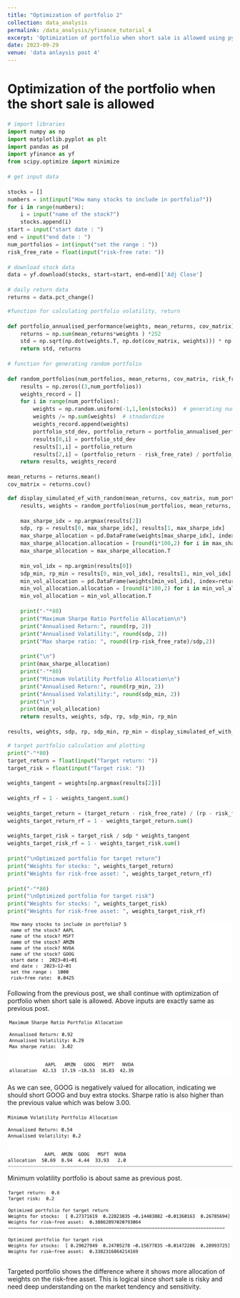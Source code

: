 ```yaml
---
title: "Optimization of portfolio 2"
collection: data_analysis
permalink: /data_analysis/yfinance_tutorial_4
excerpt: 'Optimization of portfolio when short sale is allowed using python. And aslo allocation of riksy assets and risk-free assets in the targeting portfolio'
date: 2023-09-29
venue: 'data anlaysis post 4'
---
```


# Optimization of the portfolio when the short sale is allowed

```python
# import libraries
import numpy as np
import matplotlib.pyplot as plt
import pandas as pd
import yfinance as yf
from scipy.optimize import minimize

# get input data

stocks = []
numbers = int(input("How many stocks to include in portfolio?"))
for i in range(numbers):
    i = input("name of the stock?")
    stocks.append(i)
start = input("start date : ")
end = input("end date : ")
num_portfolios = int(input("set the range : "))
risk_free_rate = float(input("risk-free rate: "))

# download stock data
data = yf.download(stocks, start=start, end=end)['Adj Close']

# daily return data
returns = data.pct_change()
```

```python
#function for calculating portfolio volatility, return

def portfolio_annualised_performance(weights, mean_returns, cov_matrix):
    returns = np.sum(mean_returns*weights ) *252
    std = np.sqrt(np.dot(weights.T, np.dot(cov_matrix, weights))) * np.sqrt(252)
    return std, returns

# function for generating random portfolio

def random_portfolios(num_portfolios, mean_returns, cov_matrix, risk_free_rate):
    results = np.zeros((3,num_portfolios))
    weights_record = []
    for i in range(num_portfolios):
        weights = np.random.uniform(-1,1,len(stocks))  # generating numbers between -1 and 1
        weights /= np.sum(weights)  # stnadardize
        weights_record.append(weights)
        portfolio_std_dev, portfolio_return = portfolio_annualised_performance(weights, mean_returns, cov_matrix)
        results[0,i] = portfolio_std_dev
        results[1,i] = portfolio_return
        results[2,i] = (portfolio_return - risk_free_rate) / portfolio_std_dev
    return results, weights_record

mean_returns = returns.mean()
cov_matrix = returns.cov()
```

```python
def display_simulated_ef_with_random(mean_returns, cov_matrix, num_portfolios, risk_free_rate):
    results, weights = random_portfolios(num_portfolios, mean_returns, cov_matrix, risk_free_rate)
    
    max_sharpe_idx = np.argmax(results[2])
    sdp, rp = results[0, max_sharpe_idx], results[1, max_sharpe_idx]
    max_sharpe_allocation = pd.DataFrame(weights[max_sharpe_idx], index=returns.columns, columns=['allocation'])
    max_sharpe_allocation.allocation = [round(i*100,2) for i in max_sharpe_allocation.allocation]
    max_sharpe_allocation = max_sharpe_allocation.T

    min_vol_idx = np.argmin(results[0])
    sdp_min, rp_min = results[0, min_vol_idx], results[1, min_vol_idx]
    min_vol_allocation = pd.DataFrame(weights[min_vol_idx], index=returns.columns, columns=['allocation'])
    min_vol_allocation.allocation = [round(i*100,2) for i in min_vol_allocation.allocation]
    min_vol_allocation = min_vol_allocation.T
    
    print("-"*80)
    print("Maximum Sharpe Ratio Portfolio Allocation\n")
    print("Annualised Return:", round(rp, 2))
    print("Annualised Volatility:", round(sdp, 2))
    print("Max sharpe ratio: ", round((rp-risk_free_rate)/sdp,2))

    print("\n")
    print(max_sharpe_allocation)
    print("-"*80)
    print("Minimum Volatility Portfolio Allocation\n")
    print("Annualised Return:", round(rp_min, 2))
    print("Annualised Volatility:", round(sdp_min, 2))
    print("\n")
    print(min_vol_allocation)
    return results, weights, sdp, rp, sdp_min, rp_min

results, weights, sdp, rp, sdp_min, rp_min = display_simulated_ef_with_random(mean_returns, cov_matrix, num_portfolios, risk_free_rate)
```

```python
# target portfolio calculation and plotting
print("-"*80)
target_return = float(input("Target return: "))
target_risk = float(input("Target risk: "))

weights_tangent = weights[np.argmax(results[2])]

weights_rf = 1 - weights_tangent.sum()

weights_target_return = (target_return - risk_free_rate) / (rp - risk_free_rate) * weights_tangent
weights_target_return_rf = 1 - weights_target_return.sum()

weights_target_risk = target_risk / sdp * weights_tangent
weights_target_risk_rf = 1 - weights_target_risk.sum()

print("\nOptimized portfolio for target return")
print("Weights for stocks: ", weights_target_return)
print("Weights for risk-free asset: ", weights_target_return_rf)

print("-"*80)
print("\nOptimized portfolio for target risk")
print("Weights for stocks: ", weights_target_risk)
print("Weights for risk-free asset: ", weights_target_risk_rf)
```

![Short_input.png](https://github.com/Anderson-Shin/anderson-shin.github.io/blob/master/images/short_input.png?raw=True)

Following from the previous post, we shall continue with optimization of portfolio when short sale is allowed.  Above inputs are exactly same as previous post.

![short_max_sharpe.png](https://github.com/Anderson-Shin/anderson-shin.github.io/blob/master/images/short_max_sharpe.png?raw=True)

As we can see, GOOG is negatively valued for allocation, indicating we should short GOOG and buy extra stocks. Sharpe ratio is also higher than the previous value which was below 3.00.

![short_min.png](https://github.com/Anderson-Shin/anderson-shin.github.io/blob/master/images/short_min.png?raw=True)

Minimum volatility portfolio is about same as previous post.

![short_target.png](https://github.com/Anderson-Shin/anderson-shin.github.io/blob/master/images/short_target.png?raw=True)

Targeted portfolio shows the difference where it shows more allocation of weights on the risk-free asset. This is logical since short sale is risky and need deep understanding on the market tendency and sensitivity.
